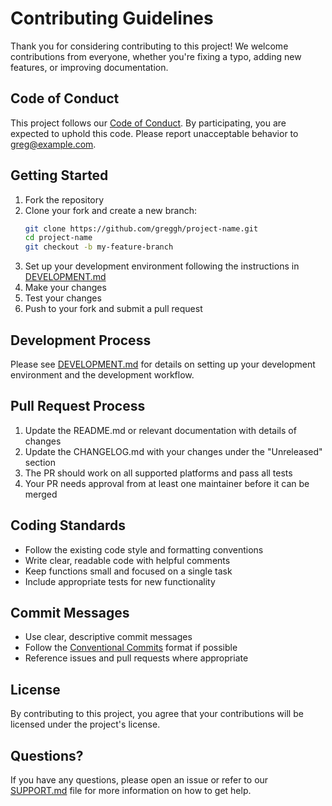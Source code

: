 # Contributing Guidelines

Thank you for considering contributing to this project! We welcome contributions from everyone, whether you're fixing a typo, adding new features, or improving documentation.

## Code of Conduct

This project follows our [Code of Conduct](CODE_OF_CONDUCT.md). By participating, you are expected to uphold this code. Please report unacceptable behavior to greg@example.com.

## Getting Started

1. Fork the repository
2. Clone your fork and create a new branch:
   ```bash
   git clone https://github.com/greggh/project-name.git
   cd project-name
   git checkout -b my-feature-branch
   ```
3. Set up your development environment following the instructions in [DEVELOPMENT.md](DEVELOPMENT.md)
4. Make your changes
5. Test your changes
6. Push to your fork and submit a pull request

## Development Process

Please see [DEVELOPMENT.md](DEVELOPMENT.md) for details on setting up your development environment and the development workflow.

## Pull Request Process

1. Update the README.md or relevant documentation with details of changes
2. Update the CHANGELOG.md with your changes under the "Unreleased" section
3. The PR should work on all supported platforms and pass all tests
4. Your PR needs approval from at least one maintainer before it can be merged

## Coding Standards

- Follow the existing code style and formatting conventions
- Write clear, readable code with helpful comments
- Keep functions small and focused on a single task
- Include appropriate tests for new functionality

## Commit Messages

- Use clear, descriptive commit messages
- Follow the [Conventional Commits](https://www.conventionalcommits.org/) format if possible
- Reference issues and pull requests where appropriate

## License

By contributing to this project, you agree that your contributions will be licensed under the project's license.

## Questions?

If you have any questions, please open an issue or refer to our [SUPPORT.md](SUPPORT.md) file for more information on how to get help.